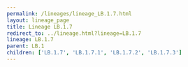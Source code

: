 ```yaml
---
permalink: /lineages/lineage_LB.1.7.html
layout: lineage_page
title: Lineage LB.1.7
redirect_to: ../lineage.html?lineage=LB.1.7
lineage: LB.1.7
parent: LB.1
children: ['LB.1.7', 'LB.1.7.1', 'LB.1.7.2', 'LB.1.7.3']
---
```

